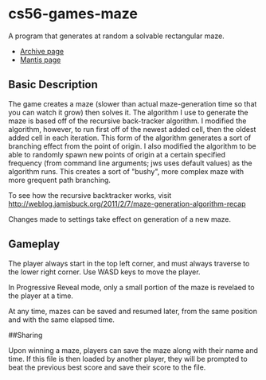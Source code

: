 # cs56-games-maze

A program that generates at random a solvable rectangular maze. 

* [Archive page](https://foo.cs.ucsb.edu/cs56/issues/0000769/)
* [Mantis page](https://foo.cs.ucsb.edu/56mantis/view.php?id=769)

## Basic Description

The game creates a maze (slower than actual maze-generation time so that you can watch it grow) then solves it. The algorithm I use to generate the maze is based off of the recursive back-tracker algorithm. I modified the algorithm, however, to run first off of the newest added cell, then the oldest added cell in each iteration. This form of the algorithm generates a sort of branching effect from the point of origin. I also modified the algorithm to be able to randomly spawn new points of origin at a certain specified frequency (from command line arguments; jws uses default values) as the algorithm runs. This creates a sort of "bushy", more complex maze with more grequent path branching.

To see how the recursive backtracker works, visit http://weblog.jamisbuck.org/2011/2/7/maze-generation-algorithm-recap

Changes made to settings take effect on generation of a new maze.

## Gameplay

The player always start in the top left corner, and must always traverse to the lower right corner. Use WASD keys to move the player.

In Progressive Reveal mode, only a small portion of the maze is revelaed to the player at a time.

At any time, mazes can be saved and resumed later, from the same position and with the same elapsed time.

##Sharing

Upon winning a maze, players can save the maze along with their name and time. If this file is then loaded by another player, they will be prompted to beat the previous best score and save their score to the file. 

